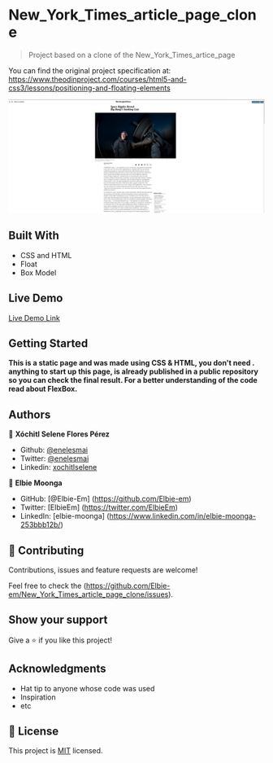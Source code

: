 # New_York_Times_article_page_clone
> Project based on a clone of the New_York_Times_artice_page

You can find the original project specification at: https://www.theodinproject.com/courses/html5-and-css3/lessons/positioning-and-floating-elements

![screenshot](./assets/img_screen.png)

## Built With

- CSS and HTML
- Float
- Box Model

## Live Demo

[Live Demo Link](https://rawcdn.githack.com/Elbie-em/New_York_Times_article_page_clone/b7bf7d6ddf8a7a91f32cb6cc1b5e062dba547290/index.html)


## Getting Started

**This is a static page and was made using  CSS & HTML, you don't need .**
**anything to start up this page, is already published in a public repository so you can check the final result. For a better understanding of the code read about FlexBox.**


## Authors

👤 **Xóchitl Selene Flores Pérez**

- Github: [@enelesmai](https://github.com/enelesmai)
- Twitter: [@enelesmai](https://twitter.com/enelesmai)
- Linkedin: [xochitlselene](https://linkedin.com/in/xochitlselene)

👤 **Elbie Moonga**

- GitHub: [@Elbie-Em] (https://github.com/Elbie-em)
- Twitter: [ElbieEm] (https://twitter.com/ElbieEm)
- LinkedIn: [elbie-moonga] (https://www.linkedin.com/in/elbie-moonga-253bbb12b/)


## 🤝 Contributing

Contributions, issues and feature requests are welcome!

Feel free to check the (https://github.com/Elbie-em/New_York_Times_article_page_clone/issues).

## Show your support

Give a ⭐️ if you like this project!

## Acknowledgments

- Hat tip to anyone whose code was used
- Inspiration
- etc

## 📝 License

This project is [MIT](lic.url) licensed.
